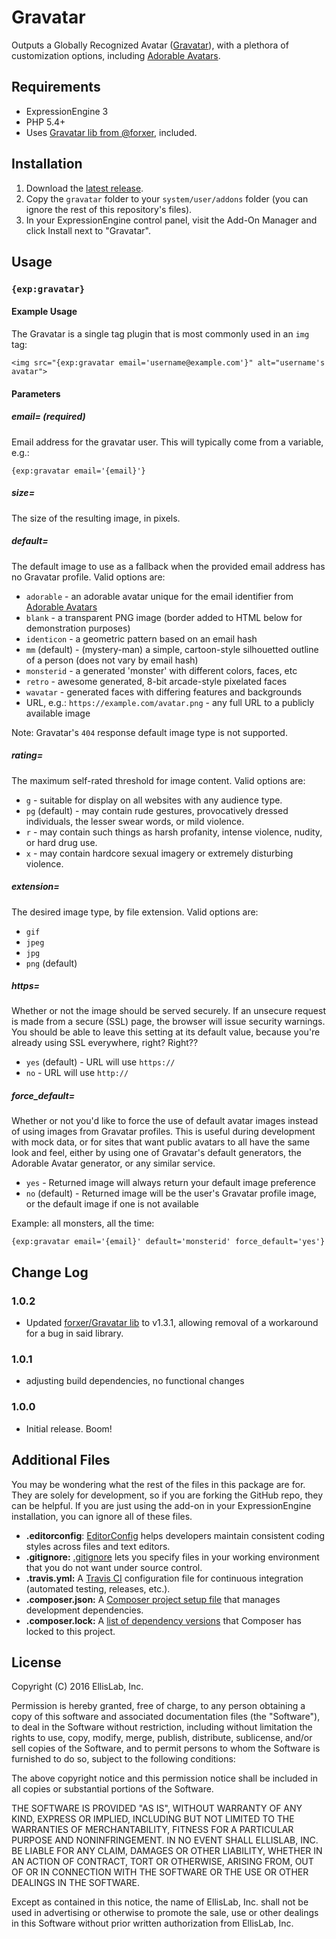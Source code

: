 # Gravatar

Outputs a Globally Recognized Avatar ([Gravatar](http://gravatar.com)), with a plethora of customization options, including [Adorable Avatars](http://avatars.adorable.io).

## Requirements

- ExpressionEngine 3
- PHP 5.4+
- Uses [Gravatar lib from @forxer](https://github.com/forxer/gravatar), included.

## Installation

1. Download the [latest release](https://github.com/EllisLab/Gravatar/releases/latest).
2. Copy the `gravatar` folder to your `system/user/addons` folder (you can ignore the rest of this repository's files).
3. In your ExpressionEngine control panel, visit the Add-On Manager and click Install next to "Gravatar".

## Usage

### `{exp:gravatar}`

#### Example Usage

The Gravatar is a single tag plugin that is most commonly used in an `img` tag:

```
<img src="{exp:gravatar email='username@example.com'}" alt="username's avatar">
```

#### Parameters

##### email= (*required*)

Email address for the gravatar user. This will typically come from a variable, e.g.:

```
{exp:gravatar email='{email}'}
```

##### size=

The size of the resulting image, in pixels.

##### default=

The default image to use as a fallback when the provided email address has no Gravatar profile. Valid options are:

- `adorable` - an adorable avatar unique for the email identifier from [Adorable Avatars](http://avatars.adorable.io)
- `blank` - a transparent PNG image (border added to HTML below for demonstration purposes)
- `identicon` - a geometric pattern based on an email hash
- `mm` (default) - (mystery-man) a simple, cartoon-style silhouetted outline of a person (does not vary by email hash)
- `monsterid` - a generated 'monster' with different colors, faces, etc
- `retro` -  awesome generated, 8-bit arcade-style pixelated faces
- `wavatar` - generated faces with differing features and backgrounds
- URL, e.g.: `https://example.com/avatar.png` - any full URL to a publicly available image

Note: Gravatar's `404` response default image type is not supported.

##### rating=

The maximum self-rated threshold for image content. Valid options are:

- `g` - suitable for display on all websites with any audience type.
- `pg` (default) - may contain rude gestures, provocatively dressed individuals, the lesser swear words, or mild violence.
- `r` - may contain such things as harsh profanity, intense violence, nudity, or hard drug use.
- `x` - may contain hardcore sexual imagery or extremely disturbing violence.

##### extension=

The desired image type, by file extension. Valid options are:

- `gif`
- `jpeg`
- `jpg`
- `png` (default)

##### https=

Whether or not the image should be served securely. If an unsecure request is made from a secure (SSL) page, the browser will issue security warnings. You should be able to leave this setting at its default value, because you're already using SSL everywhere, right? Right??

- `yes` (default) - URL will use `https://`
- `no` - URL will use `http://`

##### force_default=

Whether or not you'd like to force the use of default avatar images instead of using images from Gravatar profiles. This is useful during development with mock data, or for sites that want public avatars to all have the same look and feel, either by using one of Gravatar's default generators, the Adorable Avatar generator, or any similar service.

- `yes` - Returned image will always return your default image preference
- `no` (default) - Returned image will be the user's Gravatar profile image, or the default image if one is not available

Example: all monsters, all the time:

```
{exp:gravatar email='{email}' default='monsterid' force_default='yes'}
```

## Change Log

### 1.0.2

- Updated [forxer/Gravatar lib](https://github.com/forxer/gravatar) to v1.3.1, allowing removal of a workaround for a bug in said library.

### 1.0.1

- adjusting build dependencies, no functional changes

### 1.0.0

- Initial release. Boom!

## Additional Files

You may be wondering what the rest of the files in this package are for. They are solely for development, so if you are forking the GitHub repo, they can be helpful. If you are just using the add-on in your ExpressionEngine installation, you can ignore all of these files.

- **.editorconfig**: [EditorConfig](http://editorconfig.org) helps developers maintain consistent coding styles across files and text editors.
- **.gitignore:** [.gitignore](https://git-scm.com/docs/gitignore) lets you specify files in your working environment that you do not want under source control.
- **.travis.yml:** A [Travis CI](https://travis-ci.org) configuration file for continuous integration (automated testing, releases, etc.).
- **.composer.json:** A [Composer project setup file](https://getcomposer.org/doc/01-basic-usage.md) that manages development dependencies.
- **.composer.lock:** A [list of dependency versions](https://getcomposer.org/doc/01-basic-usage.md#composer-lock-the-lock-file) that Composer has locked to this project.

## License

Copyright (C) 2016 EllisLab, Inc.

Permission is hereby granted, free of charge, to any person obtaining a copy of this software and associated documentation files (the "Software"), to deal in the Software without restriction, including without limitation the rights to use, copy, modify, merge, publish, distribute, sublicense, and/or sell copies of the Software, and to permit persons to whom the Software is furnished to do so, subject to the following conditions:

The above copyright notice and this permission notice shall be included in all copies or substantial portions of the Software.

THE SOFTWARE IS PROVIDED "AS IS", WITHOUT WARRANTY OF ANY KIND, EXPRESS OR IMPLIED, INCLUDING BUT NOT LIMITED TO THE WARRANTIES OF MERCHANTABILITY, FITNESS FOR A PARTICULAR PURPOSE AND NONINFRINGEMENT. IN NO EVENT SHALL ELLISLAB, INC. BE LIABLE FOR ANY CLAIM, DAMAGES OR OTHER LIABILITY, WHETHER IN AN ACTION OF CONTRACT, TORT OR OTHERWISE, ARISING FROM, OUT OF OR IN CONNECTION WITH THE SOFTWARE OR THE USE OR OTHER DEALINGS IN THE SOFTWARE.

Except as contained in this notice, the name of EllisLab, Inc. shall not be used in advertising or otherwise to promote the sale, use or other dealings in this Software without prior written authorization from EllisLab, Inc.
